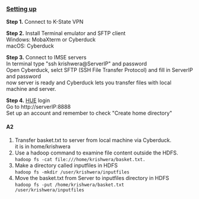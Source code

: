 ### <u> Setting up </u>

**Step 1.** Connect to K-State VPN  

**Step 2.** Install Terminal emulator and SFTP client  
    Windows: MobaXterm or Cyberduck   
    macOS: Cyberduck  
    
**Step 3.** Connect to IMSE servers  
    In terminal type "ssh krishwera@ServerIP" and password  
    Open Cyberduck, selct SFTP (SSH File Transfer Protocol) and fill in ServerIP and password  
    now server is ready and Cyberduck lets you transfer files with local machine and server.  
    
**Step 4.** [HUE](https://gethue.com/the-hue-4-user-interface-in-detail/) login  
    Go to http://serverIP:8888  
    Set up an account and remember to check "Create home directory"
    
#### A2

1. Transfer basket.txt to server from local machine via Cyberduck.  
it is in home/krishwera  
2. Use a hadoop command to examine file content outside the HDFS.  
`hadoop fs -cat file:///home/krishwera/basket.txt.`
3. Make a directory called inputfiles in HDFS  
`hadoop fs -mkdir /user/krishwera/inputfiles`
4. Move the basket.txt from Server to inputfiles directory in HDFS  
`hadoop fs -put /home/krishwera/basket.txt /user/krishwera/inputfiles`





    
    
    
    
    
